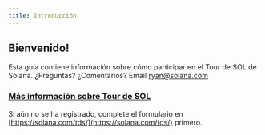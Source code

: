 ```yaml
---
title: Introducción
---
```


## Bienvenido!

Esta guía contiene información sobre cómo participar en el Tour de SOL de Solana. ¿Preguntas? ¿Comentarios? Email ryan@solana.com

### [Más información sobre Tour de SOL](https://solana.com/tds/)

Si aún no se ha registrado, complete el formulario en [https://solana.com/tds/](https://solana.com/tds/) primero.
